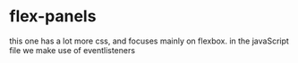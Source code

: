 # flex-panels
this one has a lot more css, and focuses mainly on flexbox.
in the javaScript file we make use of eventlisteners
